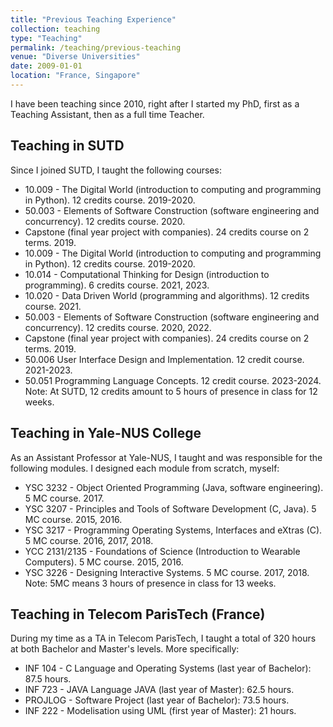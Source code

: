 ```yaml
---
title: "Previous Teaching Experience"
collection: teaching
type: "Teaching"
permalink: /teaching/previous-teaching
venue: "Diverse Universities"
date: 2009-01-01
location: "France, Singapore"
---
```


I have been teaching since 2010, right after I started my PhD, first as a Teaching Assistant, then as a full time Teacher.

## Teaching in SUTD
Since I joined SUTD, I taught the following courses:
- 10.009 - The Digital World (introduction to computing and programming in Python). 12 credits course. 2019-2020.
- 50.003 - Elements of Software Construction (software engineering and concurrency). 12 credits course. 2020.
- Capstone (final year project with companies). 24 credits course on 2 terms. 2019.
- 10.009 - The Digital World (introduction to computing and programming in Python). 12 credits course. 2019-2020.
- 10.014 - Computational Thinking for Design (introduction to programming). 6 credits course. 2021, 2023.
- 10.020 - Data Driven World (programming and algorithms). 12 credits course. 2021.
- 50.003 - Elements of Software Construction (software engineering and concurrency). 12 credits course. 2020, 2022.
- Capstone (final year project with companies). 24 credits course on 2 terms. 2019.
- 50.006 User Interface Design and Implementation. 12 credit course. 2021-2023.
- 50.051 Programming Language Concepts. 12 credit course. 2023-2024.
Note: At SUTD, 12 credits amount to 5 hours of presence in class for 12 weeks.


## Teaching in Yale-NUS College
As an Assistant Professor at Yale-NUS, I taught and was responsible for the following modules.
I designed each module from scratch, myself:
- YSC 3232 - Object Oriented Programming (Java, software engineering). 5 MC course. 2017.
- YSC 3207 - Principles and Tools of Software Development (C, Java). 5 MC course. 2015, 2016.
- YSC 3217 - Programming Operating Systems, Interfaces and eXtras (C). 5 MC course. 2016, 2017, 2018.
- YCC 2131/2135 - Foundations of Science (Introduction to Wearable Computers). 5 MC course. 2015, 2016.
- YSC 3226 - Designing Interactive Systems. 5 MC course. 2017, 2018.
Note: 5MC means 3 hours of presence in class for 13 weeks.

## Teaching in Telecom ParisTech (France)
During my time as a TA in Telecom ParisTech, I taught a total of 320 hours at both Bachelor and Master's levels.
More specifically:
- INF 104 - C Language and Operating Systems (last year of Bachelor): 87.5 hours.
- INF 723 - JAVA Language JAVA (last year of Master): 62.5 hours.
- PROJLOG - Software Project (last year of Bachelor): 73.5 hours.
- INF 222 - Modelisation using UML (first year of Master): 21 hours.
